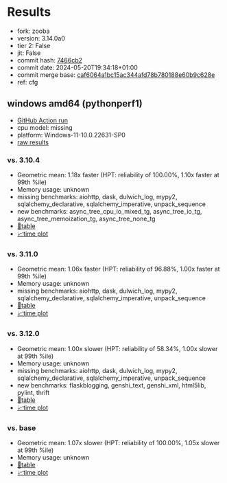 # Results

- fork: zooba
- version: 3.14.0a0
- tier 2: False
- jit: False
- commit hash: [7466cb2](https://github.com/zooba/cpython/commit/7466cb2)
- commit date: 2024-05-20T19:34:18+01:00
- commit merge base: [caf6064a1bc15ac344afd78b780188e60b9c628e](https://github.com/zooba/cpython/commit/caf6064a1bc15ac344afd78b780188e60b9c628e)
- ref: cfg

## windows amd64 (pythonperf1)

- [GitHub Action run](https://github.com/faster-cpython/benchmarking/actions/runs/9163380409)
- cpu model: missing
- platform: Windows-11-10.0.22631-SP0
- [raw results](bm-20240520-pythonperf1-amd64-zooba-cfg-3.14.0a0-7466cb2.json)

### vs. 3.10.4

- Geometric mean: 1.18x faster (HPT: reliability of 100.00%, 1.10x faster at 99th %ile)
- Memory usage: unknown
- missing benchmarks: aiohttp, dask, dulwich_log, mypy2, sqlalchemy_declarative, sqlalchemy_imperative, unpack_sequence
- new benchmarks: async_tree_cpu_io_mixed_tg, async_tree_io_tg, async_tree_memoization_tg, async_tree_none_tg
- [📄table](bm-20240520-pythonperf1-amd64-zooba-cfg-3.14.0a0-7466cb2-vs-3.10.4.md)
- [📈time plot](bm-20240520-pythonperf1-amd64-zooba-cfg-3.14.0a0-7466cb2-vs-3.10.4.png)

### vs. 3.11.0

- Geometric mean: 1.06x faster (HPT: reliability of 96.88%, 1.00x faster at 99th %ile)
- Memory usage: unknown
- missing benchmarks: aiohttp, dask, dulwich_log, mypy2, sqlalchemy_declarative, sqlalchemy_imperative, unpack_sequence
- [📄table](bm-20240520-pythonperf1-amd64-zooba-cfg-3.14.0a0-7466cb2-vs-3.11.0.md)
- [📈time plot](bm-20240520-pythonperf1-amd64-zooba-cfg-3.14.0a0-7466cb2-vs-3.11.0.png)

### vs. 3.12.0

- Geometric mean: 1.00x slower (HPT: reliability of 58.34%, 1.00x slower at 99th %ile)
- Memory usage: unknown
- missing benchmarks: aiohttp, dask, dulwich_log, mypy2, sqlalchemy_declarative, sqlalchemy_imperative, unpack_sequence
- new benchmarks: flaskblogging, genshi_text, genshi_xml, html5lib, pylint, thrift
- [📄table](bm-20240520-pythonperf1-amd64-zooba-cfg-3.14.0a0-7466cb2-vs-3.12.0.md)
- [📈time plot](bm-20240520-pythonperf1-amd64-zooba-cfg-3.14.0a0-7466cb2-vs-3.12.0.png)

### vs. base

- Geometric mean: 1.07x slower (HPT: reliability of 100.00%, 1.05x slower at 99th %ile)
- Memory usage: unknown
- [📄table](bm-20240520-pythonperf1-amd64-zooba-cfg-3.14.0a0-7466cb2-vs-base.md)
- [📈time plot](bm-20240520-pythonperf1-amd64-zooba-cfg-3.14.0a0-7466cb2-vs-base.png)

